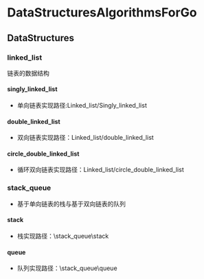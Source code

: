 # DataStructuresAlgorithmsForGo

## DataStructures
### linked_list
链表的数据结构
#### singly_linked_list
* 单向链表实现路径:Linked_list/Singly_linked_list
#### double_linked_list
* 双向链表实现路径：Linked_list/double_linked_list
#### circle_double_linked_list
* 循环双向链表实现路径：Linked_list/circle_double_linked_list

### stack_queue
* 基于单向链表的栈与基于双向链表的队列
#### stack
* 栈实现路径：\stack_queue\stack
#### queue
* 队列实现路径：\stack_queue\queue